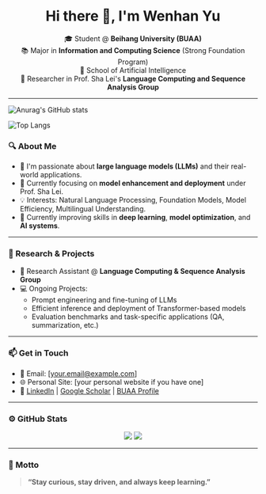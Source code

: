 <!--
 * @Author: Wenhan Yu
 * @LastEditTime: 2025-07-20 08:55:39
 * @Date: 2025-07-20 08:23:48
 * @Version: 1.0
 * @Description: 
-->
<!-- GitHub Profile README -->

<h1 align="center">Hi there 👋, I'm Wenhan Yu</h1>

<p align="center">
🎓 Student @ <strong>Beihang University (BUAA)</strong><br>
📚 Major in <strong>Information and Computing Science</strong> (Strong Foundation Program)<br>
🏫 School of Artificial Intelligence<br>
🔬 Researcher in Prof. Sha Lei's <strong>Language Computing and Sequence Analysis Group</strong><br>
</p>

---

![Anurag's GitHub stats](https://github-readme-stats.vercel.app/api?username=yuwenhan07&count_private=0&theme=dracula&hide_title=True&include_all_commits=true&show_icons=true&card_width=100)
<!-- ![Top Langs](https://github-readme-stats.vercel.app/api/top-langs/?username=yuwenhan07&hide=shell,javascript) -->
![Top Langs](https://github-readme-stats.vercel.app/api/top-langs/?username=yuwenhan07&layout=compact&theme=dracula&hide_title=true)



### 🔍 About Me

- 👋 I'm passionate about **large language models (LLMs)** and their real-world applications.
- 🔬 Currently focusing on **model enhancement and deployment** under Prof. Sha Lei.
- 💡 Interests: Natural Language Processing, Foundation Models, Model Efficiency, Multilingual Understanding.
- 🌱 Currently improving skills in **deep learning**, **model optimization**, and **AI systems**.

---

### 🧠 Research & Projects

- 📄 Research Assistant @ **Language Computing & Sequence Analysis Group**
- 💻 Ongoing Projects:
  - Prompt engineering and fine-tuning of LLMs
  - Efficient inference and deployment of Transformer-based models
  - Evaluation benchmarks and task-specific applications (QA, summarization, etc.)

---

### 📫 Get in Touch

- 📨 Email: [your.email@example.com]
- 🌐 Personal Site: [your personal website if you have one]
- 🔗 [LinkedIn](https://linkedin.com/in/your-profile) | [Google Scholar](https://scholar.google.com/citations?user=xxxx) | [BUAA Profile](https://buaa.edu.cn/)

---

### ⚙️ GitHub Stats

<p align="center">
  <img src="https://github-readme-stats.vercel.app/api?username=yuwenhan07&show_icons=true&theme=default" />
  <img src="https://github-readme-stats.vercel.app/api/top-langs/?username=yuwenhan07&layout=compact" />
</p>

---

### 🌟 Motto

> **“Stay curious, stay driven, and always keep learning.”**